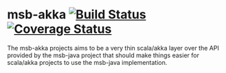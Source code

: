 # msb-akka [![Build Status](https://travis-ci.org/tcdl/msb-akka.svg?branch=master)](https://travis-ci.org/tcdl/msb-akka) [![Coverage Status](https://coveralls.io/repos/tcdl/msb-akka/badge.svg?branch=master&service=github)](https://coveralls.io/github/tcdl/msb-akka?branch=master)
The msb-akka projects aims to be a very thin scala/akka layer over the API provided by the msb-java project that should make things easier for scala/akka projects to use the msb-java implementation.
